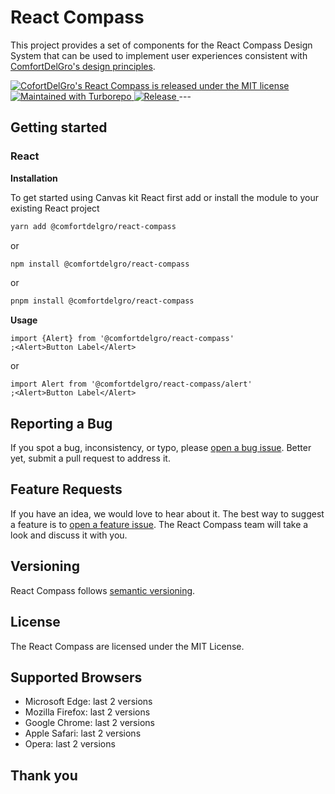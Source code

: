 # React Compass

This project provides a set of components for the React Compass Design System that can be used to
implement user experiences consistent with
[ComfortDelGro's design principles](https://comfortdelgro.github.io/compass-design).

<a href="./LICENSE">
  <img src="https://img.shields.io/badge/license-MIT-blue.svg" alt="CofortDelGro's React Compass is released under the MIT license" />
</a>
<a href="https://turbo.build/">
  <img src="https://img.shields.io/badge/maintained%20with-turbo-cc00ff.svg" alt="Maintained with Turborepo" />
</a>
<a href="https://github.com/comfortdelgro/compass-design/actions/workflows/release.yml">
  <img alt="Release" src="https://github.com/comfortdelgro/compass-design/actions/workflows/release.yml/badge.svg">
</a>
---

## Getting started

### React

**Installation**

To get started using Canvas kit React first add or install the module to your existing React project

```sh
yarn add @comfortdelgro/react-compass
```

or

```sh
npm install @comfortdelgro/react-compass
```

or

```sh
pnpm install @comfortdelgro/react-compass
```

**Usage**

```tsx
import {Alert} from '@comfortdelgro/react-compass'
;<Alert>Button Label</Alert>
```

or

```tsx
import Alert from '@comfortdelgro/react-compass/alert'
;<Alert>Button Label</Alert>
```

## Reporting a Bug

If you spot a bug, inconsistency, or typo, please
[open a bug issue](https://github.com/comfortdelgro/compass-design/issues/new?labels=bug&template=bug.md).
Better yet, submit a pull request to address it.

## Feature Requests

If you have an idea, we would love to hear about it. The best way to suggest a feature is to
[open a feature issue](https://github.com/comfortdelgro/compass-design/issues/new?labels=feature&template=feature.md).
The React Compass team will take a look and discuss it with you.

## Versioning

React Compass follows [semantic versioning](https://semver.org/).

## License

The React Compass are licensed under the MIT License.

## Supported Browsers

- Microsoft Edge: last 2 versions
- Mozilla Firefox: last 2 versions
- Google Chrome: last 2 versions
- Apple Safari: last 2 versions
- Opera: last 2 versions

## Thank you
